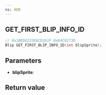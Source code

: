 ```yaml
---
ns: HUD
---
```

## GET_FIRST_BLIP_INFO_ID

```c
// 0x1BEDE233E6CD2A1F 0x64C0273D
Blip GET_FIRST_BLIP_INFO_ID(int blipSprite);
```

## Parameters
* **blipSprite**: 

## Return value
